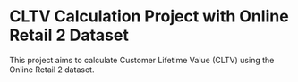 # CLTV Calculation Project with Online Retail 2 Dataset

This project aims to calculate Customer Lifetime Value (CLTV) using the Online Retail 2 dataset.

